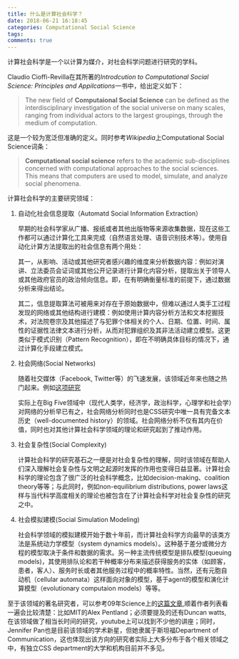 ```yaml
---
title: 什么是计算社会科学？
date: 2018-06-21 16:18:45
categories: Computational Social Science
tags:
comments: true
---
```

计算社会科学是一个以计算为媒介，对社会科学问题进行研究的学科。

Claudio Cioffi-Revilla在其所著的*Introdcution to Computational Social Science: Principles and Appilcations*一书中，给出定义如下：

> The new field of **Computaional Social Science** can be defined as the interdisciplinary investigation of the social universe on many scales, ranging from individual actors to the largest groupings, through the medium of computation.

这是一个较为宽泛但准确的定义。同时参考*Wikipedia*上Computational Social Science词条：

> **Computational social science** refers to the academic sub-disciplines concerned with computational approaches to the social sciences. This means that computers are used to model, simulate, and analyze social phenomena.



计算社会科学的主要研究领域：

1. 自动化社会信息提取（Automatd Social Information Extraction）

   早期的社会科学家从广播、报纸或者其他出版物等来源收集数据，现在这些工作都可以通过计算化工具来完成（自然语言处理、语音识别技术等）。使用自动化计算方法提取出的社会信息有两个用处：

   其一，从影响、活动或其他研究者感兴趣的维度来分析数据内容：例如对演讲、立法委员会证词或其他公开记录进行计算化内容分析，提取出关于领导人或其他政府官员的政治倾向信息。即，在有明确衡量标准的前提下，通过数据分析来得出结论。

   其二，信息提取算法可被用来对存在于原始数据中，但难以通过人类手工过程发现的网络或其他结构进行建模：例如使用计算内容分析方法和文本挖掘技术，对法院卷宗及其他描述了与犯罪个体相关的个人、日期、位置、时间、属性的证据性法律文本进行分析，从而对犯罪组织及其非法活动建立模型。这更类似于模式识别（Pattern Recognition），即在不明确具体目标的情况下，通过计算化手段建立模式。

2. 社会网络(Social Networks)

   随着社交媒体（Facebook, Twitter等）的飞速发展，该领域近年来也随之热门起来。例如[这项研究](https://news.vice.com/en_us/article/d3xamx/journalists-and-trump-voters-live-in-separate-online-bubbles-mit-analysis-shows)

   实际上在Big Five领域中（现代人类学，经济学，政治科学，心理学和社会学）对网络的分析早已有之，社会网络分析同时也是CSS研究中唯一具有完备文本历史（well-documented history）的领域。社会网络分析不仅有其内在价值，同时也对其他计算社会科学领域的理论和研究起到了推动作用。

3. 社会复杂性(Social Complexity)

   计算社会科学的研究基石之一便是对社会复杂性的理解，同时该领域在帮助人们深入理解社会复杂性与文明之起源时发挥的作用也变得日益显著。计算社会科学的理论包含了很广泛的社会科学概念，比如decision-making、coalition theory等等；与此同时，例如non-equilibrium distributions, power laws这样与当代科学高度相关的理论也被包含在了计算社会科学对社会复杂性的研究之中。

4. 社会模拟建模(Social Simulation Modeling)

   社会科学领域的模拟建模开始于数十年前，而计算社会科学方向最早的该类方法是系统动力学模型（system dynamics models）。这种基于差分或微分方程的模型取决于条件和数据的需求。另一种主流传统模型是排队模型(queuing models)，其使用排队论和若干种概率分布来描述获得服务的实体（如顾客，患者，客人）、服务时长或者其他服务过程中的概率特性。当然，还有元胞自动机（cellular automata）这样面向对象的模型，基于agent的模型和演化计算模型（evolutionary computaion models）等等。



至于该领域的著名研究者，可以参考09年Science上的[这篇文章](https://gking.harvard.edu/files/LazPenAda09.pdf),顺着作者列表看一遍会比较清楚：比如MIT的Alex Pentland；必须要提及的还有Duncan watts,在该领域做了相当长时间的研究，youtube上可以找到不少他的讲座；同时，Jennifer Pan也是目前该领域的学术新星，但她隶属于斯坦福Department of Communication，这也体现出该方向的研究者实际上大多分布于各个相关领域之中，有独立CSS department的大学和机构目前并不多见。
